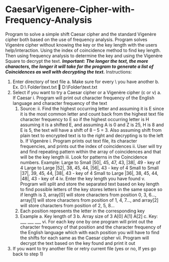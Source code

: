# CaesarVigenere-Cipher-with-Frequency-Analysis

Program to solve a simple shift Caesar cipher and the standard Vigenère cipher both based on the use of frequency analysis. Program solves Vigenère cipher without knowing the key or the key length with the users help/interaction. Using the index of coincidence method to find key length. Then using frequency analysis to determine the key and using the Vigenère Square to decrypt the text.
***Important: The longer the text, the more characters, the longer it will take for the program to generate a list of Coincidences as well with decrypting the text.***
Instructions:
  1.	Enter directory of text file
    a.	Make sure for every \ you have another
    b.	Ex. D:\ Folder\text.txt  D:\\Folder\\text.txt
  2.	Select if you want to try a Caesar cipher or a Vigenère cipher (c or v)
    a.	If Caesar
      i.	Program will print out character frequency of the English language and character frequency of the text 
        1.	Source: 
        ii.	Find the highest occurring letter and assuming it is E since it is the most common letter and count back from the highest text file character frequency to E so if the highest occurring letter is H assuming it is a shifted E, and assuming A is 0 and Z is 25, H is 8 and E is 5, the text will have a shift of 8 – 5 = 3. Also assuming shift from plain text to encrypted text is to the right and decrypting is to the left 
    b.	If Vigenère
      i.	Program prints out text file, its character frequencies,  and prints out the index of coincidences
      ii.	User will try and find repeating pattern within the array of coincidences and that will be the key length
      iii.	Look for patterns in the Coincidence numbers.
      Example:
      Large to Small
       |50|, 45, 47, 43, |38|, 49 - key of 4
      Large to Large
       |52|, 38, 45, 44, |56|, 43 - key of 4
      Small to Small
       |37|, 39, 45, 44, |38|, 43 - key of 4
      Small to Large
       |36|, 38, 45, 44, |48|, 43 - key of 4
      iv.	Enter the key length you have found
      v.	Program will split and store the separated text based on key length to find possible letters of the key stores letters in the same space so if length is 3, array[0] will store characters from position 0, 3, 6..., array[1] will store characters from position of 1, 4, 7..., and array[2] will store characters from position of 2, 5, 8...
        1.	Each position represents the letter in the corresponding key
        2.	Example
        a.	Key length of 3
        b.	Array size of 3
                  A[0]	A[1]	A[2]
        c.	Key:	___	___	___
      vi.	For each key one by one program will print out the character frequency of that position and the character frequency of the English language which with each position you will have to find the shifts for each same as the Caesar cipher
      vii.	Program will decrypt the text based on the key found and print it out
  3.	If you want to try another file or retry current file (yes or no, If yes go back to step 1)
